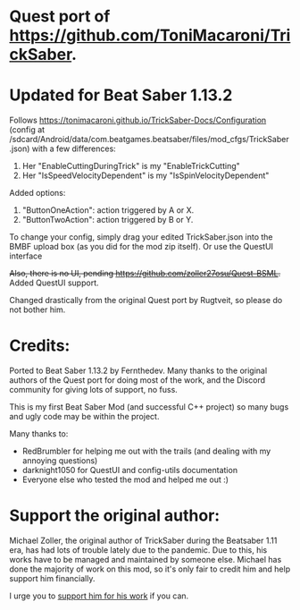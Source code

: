 # Quest port of https://github.com/ToniMacaroni/TrickSaber.
# Updated for Beat Saber 1.13.2

Follows https://tonimacaroni.github.io/TrickSaber-Docs/Configuration (config at /sdcard/Android/data/com.beatgames.beatsaber/files/mod_cfgs/TrickSaber.json) with a few differences:
1. Her "EnableCuttingDuringTrick" is my "EnableTrickCutting"
2. Her "IsSpeedVelocityDependent" is my "IsSpinVelocityDependent"

Added options:
1. "ButtonOneAction": action triggered by A or X.
2. "ButtonTwoAction": action triggered by B or Y.

To change your config, simply drag your edited TrickSaber.json into the BMBF upload box (as you did for the mod zip itself).
Or use the QuestUI interface

~~Also, there is no UI, pending https://github.com/zoller27osu/Quest-BSML.~~ Added QuestUI support. 

Changed drastically from the original Quest port by Rugtveit, so please do not bother him.

# Credits:
Ported to Beat Saber 1.13.2 by Fernthedev. Many thanks to the original authors of the Quest port for doing most of the work, and the Discord community for giving lots of support, no fuss. 

This is my first Beat Saber Mod (and successful C++ project) so many bugs and ugly code may be within the project.

Many thanks to:
- RedBrumbler for helping me out with the trails (and dealing with my annoying questions)
- darknight1050 for QuestUI and config-utils documentation
- Everyone else who tested the mod and helped me out :)

# Support the original author:
Michael Zoller, the original author of TrickSaber during the Beatsaber 1.11 era, has had lots of trouble lately due to the pandemic. Due to this, his works have to be managed and maintained by someone else.
Michael has done the majority of work on this mod, so it's only fair to credit him and help support him financially.

I urge you to [support him for his work](https://www.paypal.com/paypalme/zoller27osu?locale.x=en_US) if you can.